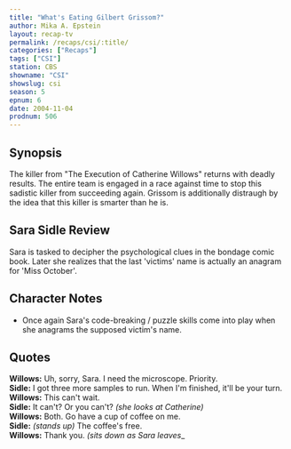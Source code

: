 ```yaml
---
title: "What's Eating Gilbert Grissom?"
author: Mika A. Epstein
layout: recap-tv
permalink: /recaps/csi/:title/
categories: ["Recaps"]
tags: ["CSI"]
station: CBS
showname: "CSI"
showslug: csi
season: 5  
epnum: 6
date: 2004-11-04
prodnum: 506 
---
```


## Synopsis

The killer from "The Execution of Catherine Willows" returns with deadly results. The entire team is engaged in a race against time to stop this sadistic killer from succeeding again. Grissom is additionally distraugh by the idea that this killer is smarter than he is.

## Sara Sidle Review

Sara is tasked to decipher the psychological clues in the bondage comic book. Later she realizes that the last 'victims' name is actually an anagram for 'Miss October'.

## Character Notes

* Once again Sara's code-breaking / puzzle skills come into play when she anagrams the supposed victim's name.

## Quotes

**Willows:** Uh, sorry, Sara. I need the microscope. Priority.  
**Sidle:** I got three more samples to run. When I'm finished, it'll be your turn.  
**Willows:** This can't wait.  
**Sidle:** It can't? Or you can't? _(she looks at Catherine)_  
**Willows:** Both. Go have a cup of coffee on me.  
**Sidle:** _(stands up)_ The coffee's free.  
**Willows:** Thank you. _(sits down as Sara leaves__